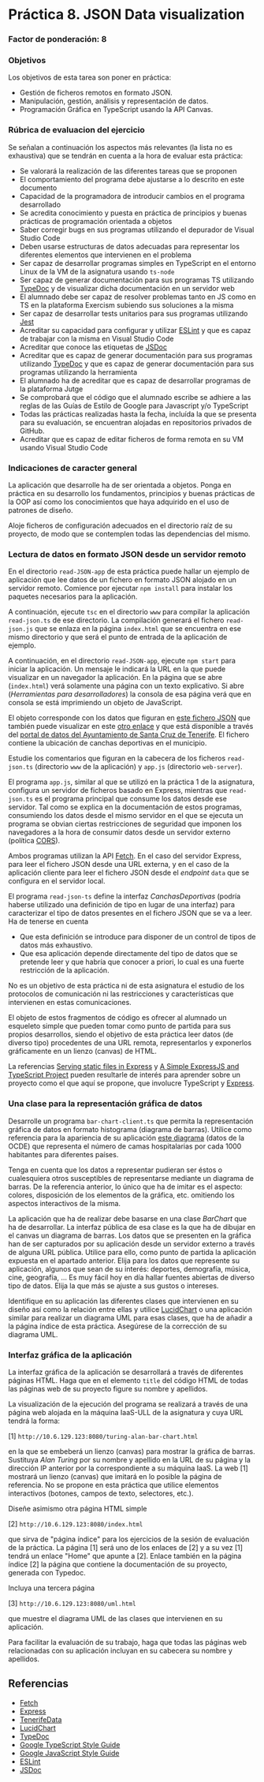 # Práctica 8. JSON Data visualization
### Factor de ponderación: 8

### Objetivos
Los objetivos de esta tarea son poner en práctica:
* Gestión de ficheros remotos en formato JSON.
* Manipulación, gestión, análisis y representación de datos.
* Programación Gráfica en TypeScript usando la API Canvas.

### Rúbrica de evaluacion del ejercicio
Se señalan a continuación los aspectos más relevantes (la lista no es exhaustiva)
que se tendrán en cuenta a la hora de evaluar esta práctica:
* Se valorará la realización de las diferentes tareas que se proponen
* El comportamiento del programa debe ajustarse a lo descrito en este documento
* Capacidad de la programadora de introducir cambios en el programa desarrollado
* Se acredita conocimiento y puesta en práctica de principios y buenas prácticas de programación orientada a objetos
* Saber corregir bugs en sus programas utilizando el depurador de Visual Studio Code
* Deben usarse estructuras de datos adecuadas para representar los diferentes elementos que intervienen en el problema
* Ser capaz de desarrollar programas simples en TypeScript en el entorno Linux de la VM de la asignatura usando
  `ts-node`
* Ser capaz de generar documentación para sus programas TS utilizando
  [TypeDoc](https://typedoc.org/)
  y de visualizar dicha documentación en un servidor web
* El alumnado debe ser capaz de resolver problemas tanto en JS como en TS en la plataforma Exercism subiendo sus soluciones a la misma
* Ser capaz de desarrollar tests unitarios para sus programas utilizando
  [Jest](https://jestjs.io/)
* Acreditar su capacidad para configurar y utilizar 
  [ESLint](https://eslint.org/)
y que es capaz de trabajar con la misma en Visual Studio Code
* Acreditar que conoce las etiquetas de 
  [JSDoc](https://jsdoc.app/)
* Acreditar que es capaz de generar documentación para sus programas utilizando
  [TypeDoc](https://typedoc.org/)
y que es capaz de generar documentación para sus programas utilizando la herramienta
* El alumnado ha de acreditar que es capaz de desarrollar programas de la plataforma Jutge
* Se comprobará que el código que el alumnado escribe se adhiere a las reglas de las Guías de Estilo de Google
  para Javascript y/o TypeScript
* Todas las prácticas realizadas hasta la fecha, incluída la que se presenta para su evaluación, se encuentran alojadas en repositorios privados de GitHub.
* Acreditar que es capaz de editar ficheros de forma remota en su VM usando Visual Studio Code

### Indicaciones de caracter general
La aplicación que desarrolle ha de ser orientada a objetos.
Ponga en práctica en su desarrollo los fundamentos, principios y buenas prácticas de la OOP así como los
conocimientos que haya adquirido en el uso de patrones de diseño.

Aloje ficheros de configuración adecuados en el directorio raíz de su proyecto, de modo que se contemplen todas las dependencias del mismo.

### Lectura de datos en formato JSON desde un servidor remoto
En el directorio `read-JSON-app` de esta práctica puede hallar un ejemplo de aplicación que lee datos de un
fichero en formato JSON alojado en un servidor remoto.
Comience por ejecutar `npm install` para instalar los paquetes necesarios para la aplicación.

A continuación, ejecute `tsc` en el directorio `www` para compilar la aplicación `read-json.ts` de ese directorio. 
La compilación generará el fichero `read-json.js` que se enlaza en la página `index.html` que se encuentra en
ese mismo directorio y que será el punto de entrada de la aplicación de ejemplo.

A continuación, en el directorio `read-JSON-app`, ejecute `npm start` para iniciar la aplicación.
Un mensaje le indicará la URL en la que puede visualizar en un navegador la aplicación.
En la página que se abre (`index.html`) verá solamente una página con un texto explicativo.
Si abre (*Herramientas para desarrolladores*) la consola de esa página verá que en consola se está imprimiendo
un objeto de JavaScript.

El objeto corresponde con los datos que figuran en 
[este fichero
JSON](https://www.santacruzdetenerife.es/opendata/dataset/93b7d1bd-1b21-4f43-9316-671e2021f7fc/resource/0fa54a6d-35ef-41c1-ab1c-9af6efe0e9f0/download/canchas_deportivas.json)
que también puede visualizar en este 
[otro enlace](https://www.santacruzdetenerife.es/opendata/dataset/canchas-deportivas/resource/0fa54a6d-35ef-41c1-ab1c-9af6efe0e9f0)
y que está disponible a través del 
[portal de datos del Ayuntamiento de Santa
Cruz de Tenerife](https://www.santacruzdetenerife.es/web/gobierno-abierto/opendata).
El fichero contiene la ubicación de canchas deportivas en el municipio.

Estudie los comentarios que figuran en la cabecera de los ficheros `read-json.ts` (directorio `www` de la
aplicación) y `app.js` (directorio `web-server`).

El programa `app.js`, similar al que se utilizó en la práctica 1 de la asignatura, configura un servidor de
ficheros basado en Express, mientras que `read-json.ts` es el programa principal que consume los datos desde
ese servidor.
Tal como se explica en la documentación de estos programas, consumiendo los datos desde el mismo servidor en
el que se ejecuta un programa se obvian ciertas restricciones de seguridad que imponen los navegadores a
la hora de consumir datos desde un servidor externo (política 
[CORS](https://developer.mozilla.org/en-US/docs/Web/HTTP/CORS)).

Ambos programas utilizan la API 
[Fetch](https://javascript.info/fetch).
En el caso del servidor Express, para leer el fichero JSON desde una URL
externa, y en el caso de la aplicación cliente para leer el fichero JSON desde el *endpoint* `data` que
se configura en el servidor local.

El programa `read-json-ts` define la interfaz *CanchasDeportivas* (podría haberse utilizado una definición de
tipo en lugar de una interfaz) para caracterizar el tipo de datos presentes en el fichero JSON que se va a
leer.
Ha de tenerse en cuenta 
* Que esta definición se introduce para disponer de un control de tipos de datos más
exhaustivo.
* Que esa aplicación depende directamente del tipo de datos que se pretende leer y que habría que
conocer a priori, lo cual es una fuerte restricción de la aplicación.

No es un objetivo de esta práctica ni de esta asignatura el estudio de los protocolos de comunicación ni las
restricciones y características que intervienen en estas comunicaciones.

El objeto de estos fragmentos de código es ofrecer al alumnado un esqueleto simple que pueden tomar como punto
de partida para sus propios desarrollos, siendo el objetivo de esta práctica leer datos (de diverso tipo)
procedentes de una URL remota, representarlos y exponerlos gráficamente en un lienzo (canvas) de HTML.

La referencias
[Serving static files in Express](https://expressjs.com/en/starter/static-files.html)
y
[A Simple ExpressJS and TypeScript
Project](https://www.codemag.com/Article/2011021/A-Simple-ExpressJS-and-TypeScript-Project)
pueden resultarle de interés para aprender sobre un proyecto como el que aquí se propone, que involucre TypeScript y 
[Express](https://expressjs.com/).

### Una clase para la representación gráfica de datos
Desarrolle un programa `bar-chart-client.ts` que permita la representación gráfica de datos en formato
histograma (diagrama de barras).
Utilice como referencia para la apariencia de su aplicación
[este diagrama](https://data.oecd.org/chart/5RTs)
(datos de la OCDE) que representa el número de camas hospitalarias por cada 1000 habitantes para diferentes países.

Tenga en cuenta que los datos a representar pudieran ser éstos o cualesquiera otros susceptibles de
representarse mediante un diagrama de barras.
De la referencia anterior, lo único que ha de imitar es el aspecto: colores, disposición de los elementos de
la gráfica, etc. omitiendo los aspectos interactivos de la misma.

La aplicación que ha de realizar debe basarse en una clase *BarChart* que ha de desarrollar.
La interfaz pública de esa clase es la que ha de dibujar en el canvas un diagrama de barras.
Los datos que se presenten en la gráfica han de ser capturados por su aplicación desde un servidor externo a
través de alguna URL pública. 
Utilice para ello, como punto de partida la aplicación expuesta en el apartado
anterior.
Elija para los datos que represente su aplicación, algunos que sean de su interés: deportes, demografía, música, cine, geografía, ... 
Es muy fácil hoy en día hallar fuentes abiertas de diverso tipo de datos. Elija la que más se ajuste a sus
gustos o intereses.

Identifique en su aplicación las diferentes clases que intervienen en su diseño así como la relación
entre ellas y utilice
[LucidChart](https://www.lucidchart.com/pages/es)
o una aplicación similar para realizar un diagrama UML para esas clases, que ha de añadir a la página índice de esta
práctica.
Asegúrese de la corrección de su diagrama UML.

### Interfaz gráfica de la aplicación 
La interfaz gráfica de la aplicación se desarrollará a través de diferentes páginas HTML.
Haga que en el elemento `title` del código HTML de todas las páginas web de su proyecto figure su nombre y apellidos.

La visualización de la ejecución del programa se realizará a través de una página web alojada
en la máquina IaaS-ULL de la asignatura y cuya URL tendrá la forma:

[1] `http://10.6.129.123:8080/turing-alan-bar-chart.html`

en la que se embeberá un lienzo (canvas) para mostrar la gráfica de barras.
Sustituya *Alan Turing* por su nombre y apellido en la URL de su página
y la dirección IP anterior por la correspondiente a su máquina IaaS.
La web [1] mostrará un lienzo (canvas) que imitará en lo posible la página de referencia.
No se propone en esta práctica que utilice elementos interactivos (botones, campos de texto, selectores,
etc.).

Diseñe asimismo otra página HTML simple 

[2] `http://10.6.129.123:8080/index.html`

que sirva de "página índice" para los ejercicios de la sesión de evaluación de la práctica.
La página [1] será uno de los enlaces de [2] y a su vez [1] tendrá un enlace "Home" que apunte a [2].
Enlace también en la página índice [2] la página que contiene la documentación de su proyecto, generada con
Typedoc.

Incluya una tercera página

[3] `http://10.6.129.123:8080/uml.html`

que muestre el diagrama UML de las clases que intervienen en su aplicación.

Para facilitar la evaluación de su trabajo, haga que todas las páginas web relacionadas con su aplicación incluyan en su cabecera su nombre y apellidos.

## Referencias
* [Fetch](https://javascript.info/fetch)
* [Express](https://expressjs.com/)
* [TenerifeData](https://www.tenerifedata.com/)
* [LucidChart](https://www.lucidchart.com/pages/es)
* [TypeDoc](https://typedoc.org/)
* [Google TypeScript Style Guide](https://google.github.io/styleguide/tsguide.html)
* [Google JavaScript Style Guide](https://google.github.io/styleguide/jsguide.html)
* [ESLint](https://eslint.org/)
* [JSDoc](https://jsdoc.app/)
